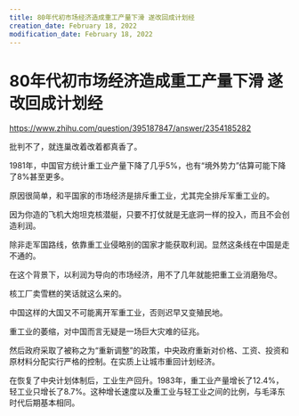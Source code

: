 ```yaml
---
title: 80年代初市场经济造成重工产量下滑 遂改回成计划经
creation_date: February 18, 2022
modification_date: February 18, 2022
---
```



# 80年代初市场经济造成重工产量下滑 遂改回成计划经

https://www.zhihu.com/question/395187847/answer/2354185282

批判不了，就连巢改着改着都真香了。

1981年，中国官方统计重工业产量下降了几乎5%，也有“境外势力”估算可能下降了8%甚至更多。

原因很简单，和平国家的市场经济是排斥重工业，尤其完全排斥军重工业的。

因为你造的飞机大炮坦克核潜艇，只要不打仗就是无底洞一样的投入，而且不会创造利润。

除非走军国路线，依靠重工业侵略别的国家才能获取利润。显然这条线在中国是走不通的。

在这个背景下，以利润为导向的市场经济，用不了几年就能把重工业消磨殆尽。

核工厂卖雪糕的笑话就这么来的。

中国这样的大国又不可能离开军重工业，否则迟早又变殖民地。

重工业的萎缩，对中国而言无疑是一场巨大灾难的征兆。

然后政府采取了被称之为“重新调整”的政策，中央政府重新对价格、工资、投资和原材料分配实行严格的控制。在实质上让城市重回计划经济。

在恢复了中央计划体制后，工业生产回升。1983年，重工业产量增长了12.4%，轻工业只增长了8.7%。这种增长速度以及重工业与轻工业之间的比例，与毛泽东时代后期基本相同。


